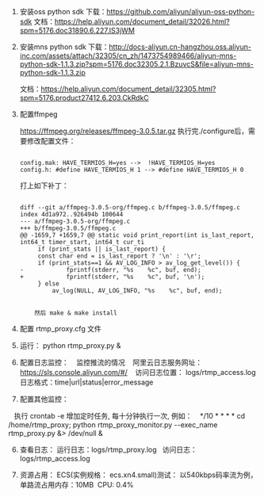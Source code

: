 
1. 安装oss python sdk
    下载：https://github.com/aliyun/aliyun-oss-python-sdk
    文档：https://help.aliyun.com/document_detail/32026.html?spm=5176.doc31890.6.227.IS3jWM

2. 安装mns python sdk
    下载：http://docs-aliyun.cn-hangzhou.oss.aliyun-inc.com/assets/attach/32305/cn_zh/1473754989466/aliyun-mns-python-sdk-1.1.3.zip?spm=5176.doc32305.2.1.BzuvcS&file=aliyun-mns-python-sdk-1.1.3.zip

    文档：https://help.aliyun.com/document_detail/32305.html?spm=5176.product27412.6.203.CkRdkC

3.  配置ffmpeg 

    https://ffmpeg.org/releases/ffmpeg-3.0.5.tar.gz
	执行完./configure后，需要修改配置文件：
	<pre><code>
	config.mak: HAVE_TERMIOS_H=yes -->  !HAVE_TERMIOS_H=yes
	config.h: #define HAVE_TERMIOS_H 1 --> #define HAVE_TERMIOS_H 0
	</code></pre>

    打上如下补丁：
	<pre><code>
	diff --git a/ffmpeg-3.0.5-org/ffmpeg.c b/ffmpeg-3.0.5/ffmpeg.c
	index 4d1a972..926494b 100644
	--- a/ffmpeg-3.0.5-org/ffmpeg.c
	+++ b/ffmpeg-3.0.5/ffmpeg.c
	@@ -1659,7 +1659,7 @@ static void print_report(int is_last_report, int64_t timer_start, int64_t cur_ti
	     if (print_stats || is_last_report) {
		 const char end = is_last_report ? '\n' : '\r';
		 if (print_stats==1 && AV_LOG_INFO > av_log_get_level()) {
	-            fprintf(stderr, "%s    %c", buf, end);
	+            fprintf(stderr, "%s    %c", buf, '\n');
		 } else
		     av_log(NULL, AV_LOG_INFO, "%s    %c", buf, end);


		然后 make & make install
	</code></pre>

4. 配置 rtmp_proxy.cfg 文件
    
5. 运行： python rtmp_proxy.py &

6. 配置日志监控： 
    监控推流的情况
    阿里云日志服务网址：https://sls.console.aliyun.com/#/
    访问日志位置： logs/rtmp_access.log
    日志格式：time|url|status|error_message

7. 配置其他监控：

    执行 crontab -e 增加定时任务, 每十分钟执行一次, 例如：
    */10 * * * * cd /home/rtmp_proxy; python rtmp_proxy_monitor.py --exec_name rtmp_proxy.py &> /dev/null &


6. 查看日志：
运行日志：logs/rtmp_proxy.log  
访问日志：logs/rtmp_access.log

7. 资源占用：
ECS(实例规格： ecs.xn4.small)测试： 以540kbps码率流为例， 单路流占用内存：10MB  CPU: 0.4%


